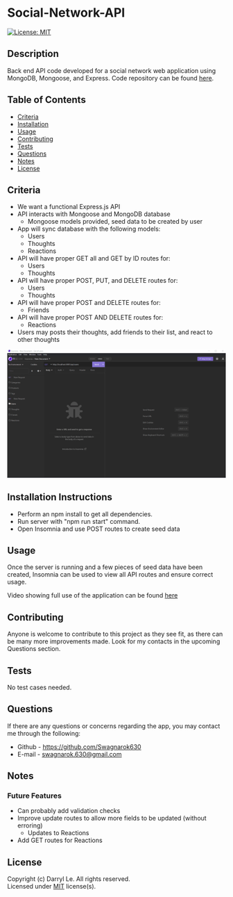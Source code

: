 # Social-Network-API

[![License: MIT](https://img.shields.io/badge/License-MIT-yellow.svg)](https://opensource.org/licenses/MIT)

## Description

Back end API code developed for a social network web application using MongoDB, Mongoose, and Express. Code repository can be found [here](https://github.com/Swagnarok630/Social-Network-API).

## Table of Contents

* [Criteria](#criteria)
* [Installation](#installation)
* [Usage](#usage)
* [Contributing](#contributing)
* [Tests](#tests)
* [Questions](#questions)
* [Notes](#notes)
* [License](#license)

## <a name="criteria"></a>Criteria

* We want a functional Express.js API
* API interacts with Mongoose and MongoDB database
   * Mongoose models provided, seed data to be created by user
* App will sync database with the following models:
   * Users
   * Thoughts
   * Reactions
* API will have proper GET all and GET by ID routes for:
   * Users
   * Thoughts
* API will have proper POST, PUT, and DELETE routes for:
   * Users
   * Thoughts
* API will have proper POST and DELETE routes for:
   * Friends
* API will have proper POST AND DELETE routes for:
   * Reactions
* Users may posts their thoughts, add friends to their list, and react to other thoughts

![App in action](socialdefault.gif)

## <a name="installation"></a>Installation Instructions

- Perform an npm install to get all dependencies.
- Run server with "npm run start" command.
- Open Insomnia and use POST routes to create seed data

## <a name="usage"></a>Usage

Once the server is running and a few pieces of seed data have been created, Insomnia can be used to view all API routes and ensure correct usage. 

Video showing full use of the application can be found [here](https://www.youtube.com/watch?v=7EuVstEeSRE)

## <a name="contributing"></a>Contributing

Anyone is welcome to contribute to this project as they see fit, as there can be many more improvements made. Look for my contacts in the upcoming Questions section.

## <a name="tests"></a>Tests

No test cases needed.

## <a name="questions"></a>Questions

If there are any questions or concerns regarding the app, you may contact me through the following:
* Github - <https://github.com/Swagnarok630>
* E-mail - swagnarok.630@gmail.com

## <a name="notes"></a>Notes

### Future Features
* Can probably add validation checks
* Improve update routes to allow more fields to be updated (without erroring)
  * Updates to Reactions
* Add GET routes for Reactions

## <a name="license"></a>License

Copyright (c) Darryl Le. All rights reserved.  
Licensed under [MIT](https://opensource.org/licenses/MIT) license(s).
